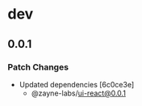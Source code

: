 # dev

## 0.0.1

### Patch Changes

- Updated dependencies [6c0ce3e]
   - @zayne-labs/ui-react@0.0.1
